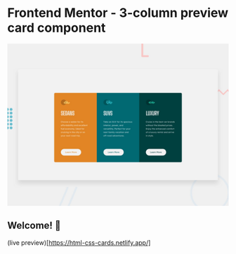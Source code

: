 # Frontend Mentor - 3-column preview card component

![Design preview for the 3-column preview card component coding challenge](./design/desktop-preview.jpg)

## Welcome! 👋
(live preview)[https://html-css-cards.netlify.app/]